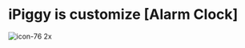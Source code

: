 # iPiggy is customize [Alarm Clock]

![icon-76 2x](https://cloud.githubusercontent.com/assets/19171147/26188361/c3dec14c-3b6c-11e7-93cc-83b6e7a8b946.png)

